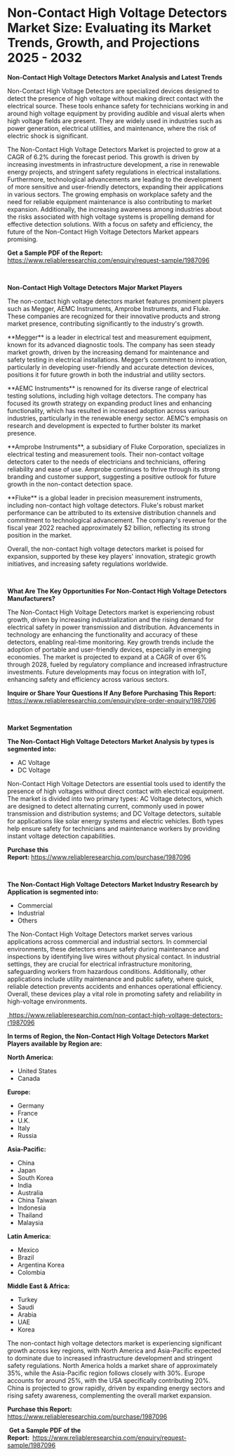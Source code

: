 <p><h1>Non-Contact High Voltage Detectors Market Size: Evaluating its Market Trends, Growth, and Projections 2025 - 2032</h1></p><p><strong>Non-Contact High Voltage Detectors Market Analysis and Latest Trends</strong></p>
<p><p>Non-Contact High Voltage Detectors are specialized devices designed to detect the presence of high voltage without making direct contact with the electrical source. These tools enhance safety for technicians working in and around high voltage equipment by providing audible and visual alerts when high voltage fields are present. They are widely used in industries such as power generation, electrical utilities, and maintenance, where the risk of electric shock is significant.</p><p>The Non-Contact High Voltage Detectors Market is projected to grow at a CAGR of 6.2% during the forecast period. This growth is driven by increasing investments in infrastructure development, a rise in renewable energy projects, and stringent safety regulations in electrical installations. Furthermore, technological advancements are leading to the development of more sensitive and user-friendly detectors, expanding their applications in various sectors. The growing emphasis on workplace safety and the need for reliable equipment maintenance is also contributing to market expansion. Additionally, the increasing awareness among industries about the risks associated with high voltage systems is propelling demand for effective detection solutions. With a focus on safety and efficiency, the future of the Non-Contact High Voltage Detectors Market appears promising.</p></p>
<p><strong>Get a Sample PDF of the Report:&nbsp;</strong> <a href="https://www.reliableresearchiq.com/enquiry/request-sample/1987096?utm_campaign=3452&utm_medium=2&utm_source=Github&utm_content=ia&utm_term=12042025&utm_id=non-contact-high-voltage-detectors">https://www.reliableresearchiq.com/enquiry/request-sample/1987096</a></p>
<p>&nbsp;</p>
<p><strong>Non-Contact High Voltage Detectors Major Market Players</strong></p>
<p><p>The non-contact high voltage detectors market features prominent players such as Megger, AEMC Instruments, Amprobe Instruments, and Fluke. These companies are recognized for their innovative products and strong market presence, contributing significantly to the industry's growth.</p><p>**Megger** is a leader in electrical test and measurement equipment, known for its advanced diagnostic tools. The company has seen steady market growth, driven by the increasing demand for maintenance and safety testing in electrical installations. Megger’s commitment to innovation, particularly in developing user-friendly and accurate detection devices, positions it for future growth in both the industrial and utility sectors.</p><p>**AEMC Instruments** is renowned for its diverse range of electrical testing solutions, including high voltage detectors. The company has focused its growth strategy on expanding product lines and enhancing functionality, which has resulted in increased adoption across various industries, particularly in the renewable energy sector. AEMC’s emphasis on research and development is expected to further bolster its market presence.</p><p>**Amprobe Instruments**, a subsidiary of Fluke Corporation, specializes in electrical testing and measurement tools. Their non-contact voltage detectors cater to the needs of electricians and technicians, offering reliability and ease of use. Amprobe continues to thrive through its strong branding and customer support, suggesting a positive outlook for future growth in the non-contact detection space.</p><p>**Fluke** is a global leader in precision measurement instruments, including non-contact high voltage detectors. Fluke's robust market performance can be attributed to its extensive distribution channels and commitment to technological advancement. The company's revenue for the fiscal year 2022 reached approximately $2 billion, reflecting its strong position in the market.</p><p>Overall, the non-contact high voltage detectors market is poised for expansion, supported by these key players' innovation, strategic growth initiatives, and increasing safety regulations worldwide.</p></p>
<p>&nbsp;</p>
<p><strong>What Are The Key Opportunities For Non-Contact High Voltage Detectors Manufacturers?</strong></p>
<p><p>The Non-Contact High Voltage Detectors market is experiencing robust growth, driven by increasing industrialization and the rising demand for electrical safety in power transmission and distribution. Advancements in technology are enhancing the functionality and accuracy of these detectors, enabling real-time monitoring. Key growth trends include the adoption of portable and user-friendly devices, especially in emerging economies. The market is projected to expand at a CAGR of over 6% through 2028, fueled by regulatory compliance and increased infrastructure investments. Future developments may focus on integration with IoT, enhancing safety and efficiency across various sectors.</p></p>
<p><strong>Inquire or Share Your Questions If Any Before Purchasing This Report:</strong> <a href="https://www.reliableresearchiq.com/enquiry/pre-order-enquiry/1987096?utm_campaign=3452&utm_medium=2&utm_source=Github&utm_content=ia&utm_term=12042025&utm_id=non-contact-high-voltage-detectors">https://www.reliableresearchiq.com/enquiry/pre-order-enquiry/1987096</a></p>
<p>&nbsp;</p>
<p><strong>Market Segmentation</strong></p>
<p><strong>The Non-Contact High Voltage Detectors Market Analysis by types is segmented into:</strong></p>
<p><ul><li>AC Voltage</li><li>DC Voltage</li></ul></p>
<p><p>Non-Contact High Voltage Detectors are essential tools used to identify the presence of high voltages without direct contact with electrical equipment. The market is divided into two primary types: AC Voltage detectors, which are designed to detect alternating current, commonly used in power transmission and distribution systems; and DC Voltage detectors, suitable for applications like solar energy systems and electric vehicles. Both types help ensure safety for technicians and maintenance workers by providing instant voltage detection capabilities.</p></p>
<p><strong>Purchase this Report:&nbsp;</strong><a href="https://www.reliableresearchiq.com/purchase/1987096?utm_campaign=3452&utm_medium=2&utm_source=Github&utm_content=ia&utm_term=12042025&utm_id=non-contact-high-voltage-detectors">https://www.reliableresearchiq.com/purchase/1987096</a></p>
<p>&nbsp;</p>
<p><strong>The Non-Contact High Voltage Detectors Market Industry Research by Application is segmented into:</strong></p>
<p><ul><li>Commercial</li><li>Industrial</li><li>Others</li></ul></p>
<p><p>The Non-Contact High Voltage Detectors market serves various applications across commercial and industrial sectors. In commercial environments, these detectors ensure safety during maintenance and inspections by identifying live wires without physical contact. In industrial settings, they are crucial for electrical infrastructure monitoring, safeguarding workers from hazardous conditions. Additionally, other applications include utility maintenance and public safety, where quick, reliable detection prevents accidents and enhances operational efficiency. Overall, these devices play a vital role in promoting safety and reliability in high-voltage environments.</p></p>
<p><a href="https://www.reliableresearchiq.com/non-contact-high-voltage-detectors-r1987096?utm_campaign=3452&utm_medium=2&utm_source=Github&utm_content=ia&utm_term=12042025&utm_id=non-contact-high-voltage-detectors">&nbsp;https://www.reliableresearchiq.com/non-contact-high-voltage-detectors-r1987096</a></p>
<p><strong>In terms of Region, the Non-Contact High Voltage Detectors Market Players available by Region are:</strong></p>
<p>
    <p> <strong> North America: </strong>
        <ul>
            <li>United States</li>
            <li>Canada</li>
        </ul>
        </p> 
    <p> <strong> Europe: </strong>
        <ul>
            <li>Germany</li>
            <li>France</li>
            <li>U.K.</li>
            <li>Italy</li>
            <li>Russia</li>
        </ul>
        </p> 
    <p> <strong> Asia-Pacific: </strong>
        <ul>
            <li>China</li>
            <li>Japan</li>
            <li>South Korea</li>
            <li>India</li>
            <li>Australia</li>
            <li>China Taiwan</li>
            <li>Indonesia</li>
            <li>Thailand</li>
            <li>Malaysia</li>
        </ul>
        </p> 
    <p> <strong> Latin America: </strong>
        <ul>
            <li>Mexico</li>
            <li>Brazil</li>
            <li>Argentina Korea</li>
            <li>Colombia</li>
        </ul>
        </p> 
    <p> <strong> Middle East & Africa: </strong>
        <ul>
            <li>Turkey</li>
            <li>Saudi</li>
            <li>Arabia</li>
            <li>UAE</li>
            <li>Korea</li>
        </ul>
    </p>
    </p>
<p><p>The non-contact high voltage detectors market is experiencing significant growth across key regions, with North America and Asia-Pacific expected to dominate due to increased infrastructure development and stringent safety regulations. North America holds a market share of approximately 35%, while the Asia-Pacific region follows closely with 30%. Europe accounts for around 25%, with the USA specifically contributing 20%. China is projected to grow rapidly, driven by expanding energy sectors and rising safety awareness, complementing the overall market expansion.</p></p>
<p><strong>Purchase this Report: </strong><a href="https://www.reliableresearchiq.com/purchase/1987096?utm_campaign=3452&utm_medium=2&utm_source=Github&utm_content=ia&utm_term=12042025&utm_id=non-contact-high-voltage-detectors">https://www.reliableresearchiq.com/purchase/1987096</a></p>
<p>&nbsp;<strong>Get a Sample PDF of the Report:&nbsp;&nbsp;</strong><a href="https://www.reliableresearchiq.com/enquiry/request-sample/1987096?utm_campaign=3452&utm_medium=2&utm_source=Github&utm_content=ia&utm_term=12042025&utm_id=non-contact-high-voltage-detectors">https://www.reliableresearchiq.com/enquiry/request-sample/1987096</a></p>
<p><strong></strong></p>
<p><p></p><p></p><p></p></p>